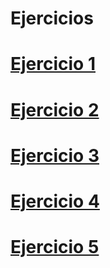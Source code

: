 # Ejercicios

# [Ejercicio 1](https://github.com/pespinas/HTML/tree/master/anclaje/Anclaje.html)
# [Ejercicio 2](https://github.com/pespinas/HTML/tree/master/clonar/clonar.html)
# [Ejercicio 3](https://github.com/pespinas/HTML/tree/master/clonar_patata/patata.html)
# [Ejercicio 4](https://github.com/pespinas/HTML/tree/master/tablas/tablas.html)
# [Ejercicio 5](https://github.com/pespinas/HTML/tree/master/formulario/form.html)

